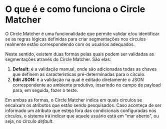 # O que é e como funciona o Circle Matcher

O Circle Matcher é uma funcionalidade que permite validar e/ou identificar se as regras lógicas definidas para criar segmentações nos círculos realmente estão correspondendo com os usuários adequados.

Neste sentido, existem duas formas pelas quais podem ser validadas as segmentações através do Circle Matcher. São elas:

1. **Default:** é a validação manual, onde são adicionadas todas as chaves que definem as características pré-determinadas para o círculo.  
2. **Edit JSON:** é a validação na qual é editado diretamente o JSON correspondente ao ambiente produtivo, inserindo no campo de payload para, em seguida, fazer o teste.

Em ambas as formas, o Circle Matcher indica em quais círculos se encaixam os atributos que estão sendo pesquisados. Caso aconteça de ser informado um atributo que esteja fora das condicionais configuradas nos círculos, o sistema irá indicar que aquele usuário está em "mar aberto", ou seja, no círculo *default*.